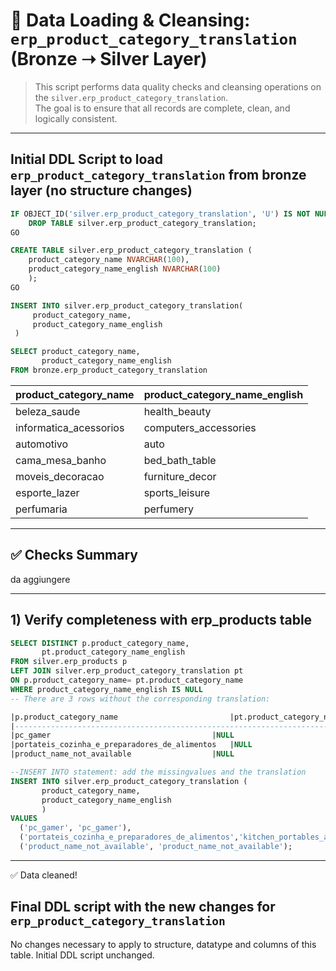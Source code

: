 # 🧹 Data Loading & Cleansing: `erp_product_category_translation` (Bronze ➝ Silver Layer)


> This script performs data quality checks and cleansing operations on the `silver.erp_product_category_translation`.  
> The goal is to ensure that all records are complete, clean, and logically consistent.

---
## Initial DDL Script to load `erp_product_category_translation` from bronze layer (no structure changes)
```sql
IF OBJECT_ID('silver.erp_product_category_translation', 'U') IS NOT NULL
	DROP TABLE silver.erp_product_category_translation;
GO

CREATE TABLE silver.erp_product_category_translation (
	product_category_name NVARCHAR(100),
	product_category_name_english NVARCHAR(100)
	);
GO

INSERT INTO silver.erp_product_category_translation(
	 product_category_name,
	 product_category_name_english
 )

SELECT product_category_name,
       product_category_name_english
FROM bronze.erp_product_category_translation
```
| product_category_name | product_category_name_english |
|-----------------------|-------------------------------|
| beleza_saude          | health_beauty                 |
| informatica_acessorios| computers_accessories         |
| automotivo            | auto                          |
| cama_mesa_banho       | bed_bath_table                |
| moveis_decoracao      | furniture_decor               |
| esporte_lazer         | sports_leisure                |
| perfumaria            | perfumery                     |

---

## ✅ Checks Summary
da aggiungere

---

## 1) Verify completeness with erp_products table
```sql
SELECT DISTINCT p.product_category_name,
	   pt.product_category_name_english
FROM silver.erp_products p
LEFT JOIN silver.erp_product_category_translation pt
ON p.product_category_name= pt.product_category_name
WHERE product_category_name_english IS NULL
-- There are 3 rows without the corresponding translation:

|p.product_category_name                         |pt.product_category_name_english|
|---------------------------------------------------------------------------------|
|pc_gamer	                                 |NULL                            |
|portateis_cozinha_e_preparadores_de_alimentos   |NULL                            |
|product_name_not_available	                 |NULL                            |

--INSERT INTO statement: add the missingvalues and the translation
INSERT INTO silver.erp_product_category_translation (
	   product_category_name,
	   product_category_name_english
	   )
VALUES
  ('pc_gamer', 'pc_gamer'),
  ('portateis_cozinha_e_preparadores_de_alimentos','kitchen_portables_and_food_processors'),
  ('product_name_not_available', 'product_name_not_available');
```
---
✅ Data cleaned!

## Final DDL script with the new changes for `erp_product_category_translation`
No changes necessary to apply to structure, datatype and columns of this table. Initial DDL script unchanged.

